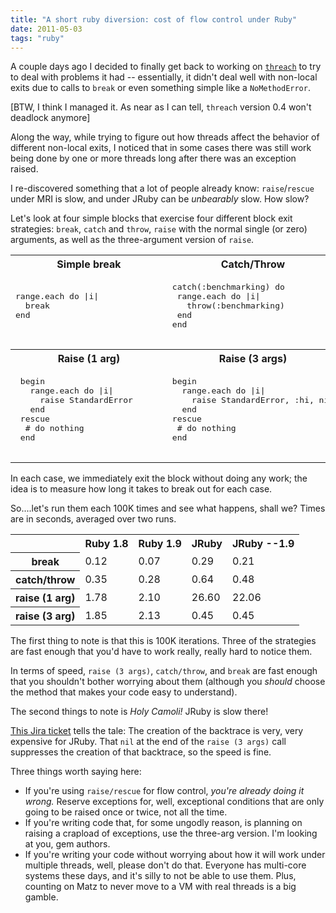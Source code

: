 ```yaml
---
title: "A short ruby diversion: cost of flow control under Ruby"
date: 2011-05-03
tags: "ruby"
---
```


A couple days ago I decided to finally get back to working on [`threach`](https://github.com/billdueber/threach) to try to deal with problems it had -- essentially, it didn't deal well with non-local exits due to calls to `break` or even something simple like a `NoMethodError`. 

[BTW, I think I managed it. As near as I can tell, `threach` version 0.4 won't deadlock anymore]

Along the way, while trying to figure out how threads affect the behavior of different non-local exits, I noticed that in some cases there was still work being done by one or more threads long after there was an exception raised.

I re-discovered something that a lot of people already know: `raise`/`rescue` under MRI is slow, and under JRuby can be *unbearably* slow. How slow?

Let's look at four simple blocks that exercise four different block exit strategies: `break`, `catch` and `throw`, `raise` with the normal single (or zero) arguments, as well as the three-argument version of `raise`.

<table class="data">
  <tr>
    <th>Simple break</th><th>Catch/Throw</th>
  </tr>
  <tr>
    <td>
      <pre lang="ruby">
range.each do |i|      
  break          
end              
      </pre>
    </td>
    <td>
      <pre lang="ruby">
catch(:benchmarking) do  
 range.each do |i|      
   throw(:benchmarking) 
 end                    
end
      </pre>
    </td>
  </tr>
  <tr>
    <th>Raise (1 arg)</th><th>Raise (3 args)</th>
  </tr>
  <tr>
    <td>
      <pre lang="ruby">
 begin                  
   range.each do |i|    
     raise StandardError
   end                  
 rescue                 
  # do nothing                
 end                          
     </pre>
    </td>
    <td>
      <pre lang="ruby">
begin                  
  range.each do |i|
    raise StandardError, :hi, nil
  end
rescue 
 # do nothing
end
      </pre>
    </td>
  </tr>
</table>


In each case, we immediately exit the block without doing any work; the idea is to measure how long it takes to break out for each case.

So....let's run them each 100K times and see what happens, shall we? Times are in seconds, averaged over two runs.


<table class="data" id="t">
  <tr>
    <th></th><th>Ruby 1.8</th><th>Ruby 1.9</th><th>JRuby</th><th>JRuby --1.9</th>
  </tr>  
  <tr><th>break</th>        <td>0.12</td><td>0.07</td><td>0.29</td> <td>0.21</td></tr>
  <tr><th>catch/throw</th>  <td>0.35</td><td>0.28</td><td>0.64</td> <td>0.48</td></tr>
  <tr><th>raise (1 arg)</th><td>1.78</td><td>2.10</td><td class="bad">26.60</td><td class="bad">22.06</td></tr>
  <tr><th>raise (3 arg)</th><td>1.85</td><td>2.13</td><td>0.45</td> <td>0.45</td></tr>
</table>

The first thing to note is that this is 100K iterations. Three of the strategies are fast enough that you'd have to work really, really hard to notice them. 

In terms of speed, `raise (3 args)`, `catch/throw`, and `break` are fast enough that you shouldn't bother worrying about them (although you *should* choose the method that makes your code easy to understand).

The second things to note is *Holy Camoli!* JRuby is slow there!

[This Jira ticket](http://jira.codehaus.org/browse/JRUBY-5534) tells the tale: The creation of the backtrace is very, very expensive for JRuby. That `nil` at the end of the `raise (3 args)` call suppresses the creation of that backtrace, so the speed is fine.

Three things worth saying here:

* If you're using `raise/rescue` for flow control, *you're already doing it wrong.* Reserve exceptions for, well, exceptional conditions that are only going to be raised once or twice, not all the time. 
* If you're writing code that, for some ungodly reason, is planning on raising a crapload of exceptions, use the three-arg version. I'm looking at you, gem authors. 
* If you're writing your code without worrying about how it will work under multiple threads, well, please don't do that. Everyone has multi-core systems these days, and it's silly to not be able to use them. Plus, counting on Matz to never move to a VM with real threads is a big gamble.
